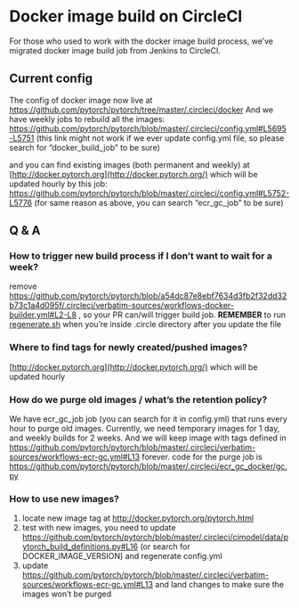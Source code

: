 # Docker image build on CircleCI

For those who used to work with the docker image build process, we’ve migrated docker image build job from Jenkins to CircleCI. 

## Current config


The config of docker image  now live at https://github.com/pytorch/pytorch/tree/master/.circleci/docker 
And we have weekly jobs to rebuild all the images:  https://github.com/pytorch/pytorch/blob/master/.circleci/config.yml#L5695-L5751  (this link might not work if we ever update config.yml file, so please search for “docker_build_job” to be sure)

and you can find existing images (both permanent and weekly) at [http://docker.pytorch.org](http://docker.pytorch.org/)  which will be updated hourly by this job: https://github.com/pytorch/pytorch/blob/master/.circleci/config.yml#L5752-L5776 (for same reason as above, you can search “ecr_gc_job” to be sure)


## Q & A

### How to trigger new build process if I don’t want to wait for a week?

remove https://github.com/pytorch/pytorch/blob/a54dc87e8ebf7634d3fb2f32dd32b73c1a4d095f/.circleci/verbatim-sources/workflows-docker-builder.yml#L2-L8 , so your PR can/will trigger build job. **REMEMBER** to run [regenerate.sh](https://github.com/pytorch/pytorch/blob/master/.circleci/regenerate.sh) when you’re inside .circle directory after you update the file 

### Where to find tags for newly created/pushed images?

[http://docker.pytorch.org](http://docker.pytorch.org/) which will be updated hourly

### How do we purge old images / what’s the retention policy?

We have ecr_gc_job job (you can search for it in config.yml) that runs every hour to purge old images. Currently, we need temporary images for 1 day, and weekly builds for 2 weeks. And we will keep image with tags defined in https://github.com/pytorch/pytorch/blob/master/.circleci/verbatim-sources/workflows-ecr-gc.yml#L13 forever. 
code for the purge job is https://github.com/pytorch/pytorch/blob/master/.circleci/ecr_gc_docker/gc.py 

### How to use new images?

1. locate new image tag at http://docker.pytorch.org/pytorch.html
2. test with new images, you need to update https://github.com/pytorch/pytorch/blob/master/.circleci/cimodel/data/pytorch_build_definitions.py#L16 (or search for DOCKER_IMAGE_VERSION) and regenerate config.yml
3. update  https://github.com/pytorch/pytorch/blob/master/.circleci/verbatim-sources/workflows-ecr-gc.yml#L13  and land changes to make sure the images won’t be purged


